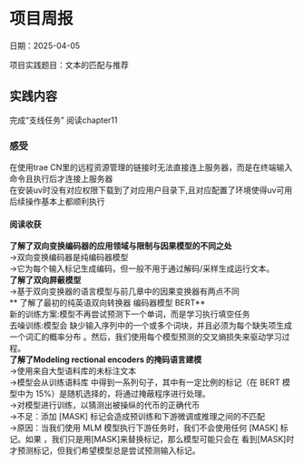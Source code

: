 # 项目周报

日期：2025-04-05

项目实践题目：文本的匹配与推荐

## 实践内容
完成“支线任务”
阅读chapter11
### 感受
在使用trae CN里的远程资源管理的链接时无法直接连上服务器，而是在终端输入命令且执行后才连接上服务器  
在安装uv时没有对应权限下载到了对应用户目录下,且对应配置了环境使得uv可用  
后续操作基本上都顺利执行  
#### 阅读收获
**了解了双向变换编码器的应用领域与限制与因果模型的不同之处**    
->双向变换编码器是纯编码器模型  
->它为每个输入标记生成编码，但一般不用于通过解码/采样生成运行文本。  
**了解了双向屏蔽模型**     
->基于双向变换器的语言模型与前几章中的因果变换器有两点不同  
** 了解了最初的纯英语双向转换器 编码器模型 BERT**     
新的训练方案:模型不再尝试预测下一个单词，而是学习执行填空任务  
去噪训练:模型会 缺少输入序列中的一个或多个词块，并且必须为每个缺失项生成一个词汇的概率分布 。然后，我们使用每个模型预测的交叉熵损失来驱动学习过程。  
**了解了Modeling rectional encoders 的掩码语言建模**     
->使用来自大型语料库的未标注文本  
->模型会从训练语料库 中得到一系列句子，其中有一定比例的标记（在 BERT 模型中为 15%）是随机选择的，将通过掩蔽程序进行处理。  
->对模型进行训练，以猜测出被操纵的代币的正确代币  
->不足：添加 [MASK] 标记会造成预训练和下游微调或推理之间的不匹配  
->原因：当我们使用 MLM 模型执行下游任务时，我们不会使用任何 [MASK] 标记。如果 ，我们只是用[MASK]来替换标记，那么模型可能只会在 看到[MASK]时才预测标记，但我们希望模型总是尝试预测输入标记。  